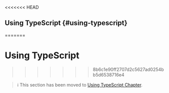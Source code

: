 <<<<<<< HEAD
## Using TypeScript {#using-typescript}
=======
# Using TypeScript
>>>>>>> 8b6c1e90ff2707d2c5627ad0254bb5d6538716e4

> ℹ️ This section has been moved to
> [Using TypeScript Chapter](../advanced/typescript.md).
